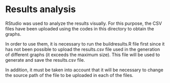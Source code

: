 # Results analysis

RStudio was used to analyze the results visually. For this purpose, the CSV files have been uploaded using the codes in this directory to obtain the graphs.

In order to use them, it is necessary to run the buildresults.R file first since it has not been possible to upload the results.csv file used in the generation of different graphs (it exceeds the maximum size). This file will be used to generate and save the results.csv file.

In addition, it must be taken into account that it will be necessary to change the source path of the file to be uploaded in each of the files.
